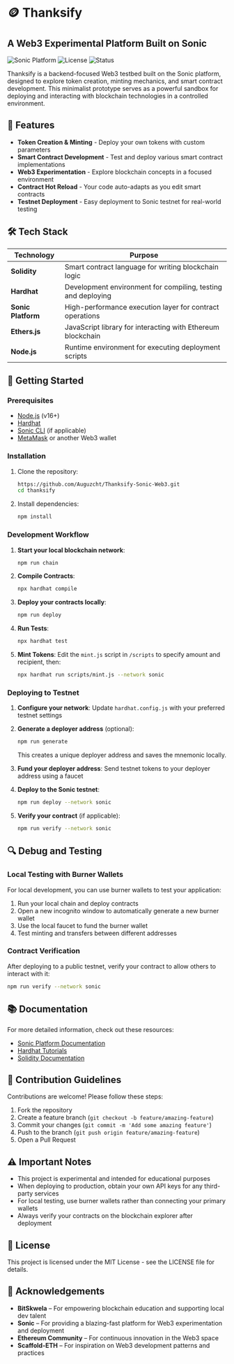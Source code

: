 # 🪙 Thanksify

## A Web3 Experimental Platform Built on Sonic

![Sonic Platform](https://img.shields.io/badge/Platform-Sonic-blue)
![License](https://img.shields.io/badge/License-MIT-green)
![Status](https://img.shields.io/badge/Status-Experimental-orange)

Thanksify is a backend-focused Web3 testbed built on the Sonic platform, designed to explore token creation, minting mechanics, and smart contract development. This minimalist prototype serves as a powerful sandbox for deploying and interacting with blockchain technologies in a controlled environment.

## 🚀 Features

- **Token Creation & Minting** - Deploy your own tokens with custom parameters
- **Smart Contract Development** - Test and deploy various smart contract implementations
- **Web3 Experimentation** - Explore blockchain concepts in a focused environment
- **Contract Hot Reload** - Your code auto-adapts as you edit smart contracts
- **Testnet Deployment** - Easy deployment to Sonic testnet for real-world testing

## 🛠️ Tech Stack

| Technology | Purpose |
|------------|---------|
| **Solidity** | Smart contract language for writing blockchain logic |
| **Hardhat** | Development environment for compiling, testing and deploying |
| **Sonic Platform** | High-performance execution layer for contract operations |
| **Ethers.js** | JavaScript library for interacting with Ethereum blockchain |
| **Node.js** | Runtime environment for executing deployment scripts |

## 🧪 Getting Started

### Prerequisites

- [Node.js](https://nodejs.org/) (v16+)
- [Hardhat](https://hardhat.org/getting-started/)
- [Sonic CLI](https://docs.sonic.com/cli/installation) (if applicable)
- [MetaMask](https://metamask.io/) or another Web3 wallet

### Installation

1. Clone the repository:
   ```bash
   https://github.com/Auguzcht/Thanksify-Sonic-Web3.git
   cd thanksify
   ```

2. Install dependencies:
   ```bash
   npm install
   ```

### Development Workflow

1. **Start your local blockchain network**:
   ```bash
   npm run chain
   ```

2. **Compile Contracts**:
   ```bash
   npx hardhat compile
   ```

3. **Deploy your contracts locally**:
   ```bash
   npm run deploy
   ```
   
4. **Run Tests**:
   ```bash
   npx hardhat test
   ```

5. **Mint Tokens**:
   Edit the `mint.js` script in `/scripts` to specify amount and recipient, then:
   ```bash
   npx hardhat run scripts/mint.js --network sonic
   ```

### Deploying to Testnet

1. **Configure your network**:
   Update `hardhat.config.js` with your preferred testnet settings

2. **Generate a deployer address** (optional):
   ```bash
   npm run generate
   ```
   This creates a unique deployer address and saves the mnemonic locally.

3. **Fund your deployer address**:
   Send testnet tokens to your deployer address using a faucet

4. **Deploy to the Sonic testnet**:
   ```bash
   npm run deploy --network sonic
   ```

5. **Verify your contract** (if applicable):
   ```bash
   npm run verify --network sonic
   ```

## 🔍 Debug and Testing

### Local Testing with Burner Wallets

For local development, you can use burner wallets to test your application:

1. Run your local chain and deploy contracts
2. Open a new incognito window to automatically generate a new burner wallet
3. Use the local faucet to fund the burner wallet
4. Test minting and transfers between different addresses

### Contract Verification

After deploying to a public testnet, verify your contract to allow others to interact with it:

```bash
npm run verify --network sonic
```

## 📚 Documentation

For more detailed information, check out these resources:
- [Sonic Platform Documentation](https://docs.sonic.com)
- [Hardhat Tutorials](https://hardhat.org/tutorial)
- [Solidity Documentation](https://docs.soliditylang.org/)

## 🔄 Contribution Guidelines

Contributions are welcome! Please follow these steps:

1. Fork the repository
2. Create a feature branch (`git checkout -b feature/amazing-feature`)
3. Commit your changes (`git commit -m 'Add some amazing feature'`)
4. Push to the branch (`git push origin feature/amazing-feature`)
5. Open a Pull Request

## ⚠️ Important Notes

- This project is experimental and intended for educational purposes
- When deploying to production, obtain your own API keys for any third-party services
- For local testing, use burner wallets rather than connecting your primary wallets
- Always verify your contracts on the blockchain explorer after deployment

## 📄 License

This project is licensed under the MIT License - see the LICENSE file for details.

## 🙌 Acknowledgements

- **BitSkwela** – For empowering blockchain education and supporting local dev talent
- **Sonic** – For providing a blazing-fast platform for Web3 experimentation and deployment
- **Ethereum Community** – For continuous innovation in the Web3 space
- **Scaffold-ETH** – For inspiration on Web3 development patterns and practices
